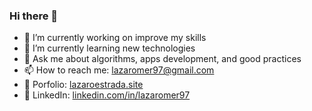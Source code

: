 
<!--
### Hi there 👋
**lazaromer97/lazaromer97** is a ✨ _special_ ✨ repository because its `README.md` (this file) appears on your GitHub profile.

Here are some ideas to get you started:

- 🔭 I’m currently working on ...
- 🌱 I’m currently learning Cloud Computing ...
- 👯 I’m looking to collaborate on ...
- 🤔 I’m looking for help with ...
- 💬 Ask me about ...
- 📫 How to reach me: ...
- 😄 Pronouns: ...
- ⚡ Fun fact: ...
-->
<!--
<p align="center">
  <samp>
    Hi, I'm Lázaro! 👋 <br>
    🔥 23 Year's Old Software Developer / Engineer  <br>
    :sparkles: Favorite Tech: Python, Django, Java, Android, NodeJS, JavaScript, React ... <br>
    :notebook: I’m currently learning Cloud Computing... :rocket <br>
    :email:	lazaromer97@gmail.com <br>
    :art: Portfolio: https://lazaroestrada.site <br>
    :briefcase: LinkedIn: https://linkedin.com/in/lazaromer97 <br>
  </samp>
</p>
-->

### Hi there 👋

- 🔭 I’m currently working on improve my skills
- 🌱 I’m currently learning new technologies
- 💬 Ask me about algorithms, apps development, and good practices
- 📫 How to reach me: lazaromer97@gmail.com
- 🎨 Porfolio: [lazaroestrada.site](https://lazaroestrada.site/ "Portfolio")
- 💼 LinkedIn: [linkedin.com/in/lazaromer97](https://www.linkedin.com/in/lazaromer97/ "LinkedIn")

